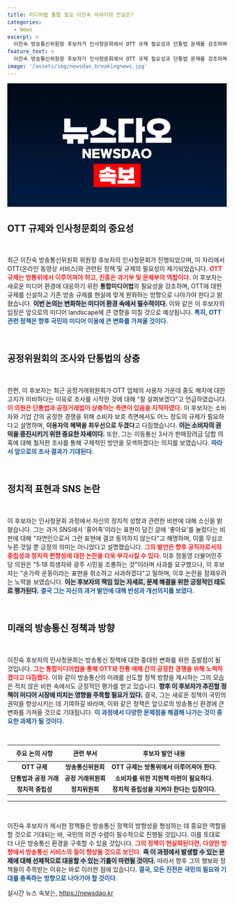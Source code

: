 ```yaml
---
title: 미디어법 통합 필요 이진숙 이야기의 진실은?
categories:
  - News
excerpt: >
  이진숙 방송통신위원장 후보자가 인사청문회에서 OTT 규제 필요성과 단통법 문제를 강조하며, 과거 논란에 대해 사과했다. 공정위 조사와 소비자 혜택도 언급하며 변화 의지를 드러냈다. 클릭해 더 알아보세요!
feature_text: >
  이진숙 방송통신위원장 후보자가 인사청문회에서 OTT 규제 필요성과 단통법 문제를 강조하며, 과거 논란에 대해 사과했다. 공정위 조사와 소비자 혜택도 언급하며 변화 의지를 드러냈다. 클릭해 더 알아보세요!
image: '/assets/img/newsdao_breakingnews.jpg'
---
```


<p><img src="/assets/img/newsdao_breakingnews.jpg" alt="koreaapp 속보" /></p>

<h2 data-ke-size="size26">OTT 규제와 인사청문회의 중요성</h2>

<p data-ke-size="size16">&nbsp;</p>

<p>최근 이진숙 방송통신위원회 위원장 후보자의 인사청문회가 진행되었으며, 이 자리에서 OTT(온라인 동영상 서비스)와 관련된 정책 및 규제의 필요성이 제기되었습니다. <b><span style="color: #ee2323;">OTT 규제는 방통위에서 이루어져야 하고, 진흥은 과기부 및 문체부의 역할이다.</span></b> 이 후보자는 새로운 미디어 환경에 대응하기 위한 <b>통합미디어법</b>의 필요성을 강조하며, OTT에 대한 규제를 신설하고 기존 방송 규제를 현실에 맞게 완화하는 방향으로 나아가야 한다고 밝혔습니다. <b><span style="background-color: #21538527;">이번 논의는 변화하는 미디어 환경 속에서 필수적이다.</span></b> 이와 같은 이 후보자의 입장은 앞으로의 미디어 landscape에 큰 영향을 미칠 것으로 예상됩니다. <b><span style="color: #1a5490;">특히, OTT 관련 정책은 향후 국민의 미디어 이용에 큰 변화를 가져올 것이다.</span></b></p>

<p data-ke-size="size16">&nbsp;</p>

<h2 data-ke-size="size26">공정위원회의 조사와 단통법의 상충</h2>

<p data-ke-size="size16">&nbsp;</p>

<p>한편, 이 후보자는 최근 공정거래위원회가 OTT 업체의 사용자 가운데 중도 해지에 대한 고지가 미비하다는 이유로 조사를 시작한 것에 대해 "잘 살펴보겠다"고 언급하였습니다. <b><span style="color: #ee2323;">이 의원은 단통법과 공정거래법이 상충하는 측면이 있음을 지적하였다.</span></b> 이 후보자는 소비자와 기업 간의 공정한 경쟁을 위해 소비자 보호 측면에서도 어느 정도의 규제가 필요하다고 설명하며, <b>이용자의 혜택을 최우선으로 두겠다</b>고 다짐했습니다. <b><span style="background-color: #21538527;">이는 소비자의 권익을 증진시키기 위한 중요한 자세이다.</span></b> 또한, 그는 이동통신 3사가 판매장려금 담합 의혹에 대해 철저한 조사를 통해 구체적인 방안을 모색하겠다는 의지를 보였습니다. <b><span style="color: #1a5490;">따라서 앞으로의 조사 결과가 기대된다.</span></b></p>

<p data-ke-size="size16">&nbsp;</p>

<h2 data-ke-size="size26">정치적 표현과 SNS 논란</h2>

<p data-ke-size="size16">&nbsp;</p>

<p>이 후보자는 인사청문회 과정에서 자신의 정치적 성향과 관련한 비판에 대해 소신을 밝혔습니다. 그는 과거 SNS에서 '홍어족'이라는 표현이 담긴 글에 '좋아요'를 눌렀다는 비판에 대해 "자연인으로서 그런 표현에 결코 동의하지 않는다"고 해명하며, 이를 무심코 누른 것일 뿐 긍정의 의미는 아니었다고 설명했습니다. <b><span style="color: #ee2323;">그의 발언은 향후 공직자로서의 중립성과 정치적 편향성에 대한 논란을 더욱 부각시킬 수 있다.</span></b> 이후 정동영 더불어민주당 의원은 "5·18 희생자와 광주 시민을 조롱하는 것"이라며 사과를 요구했으나, 이 후보자는 "손가락 운동이라는 표현을 취소하고 사과하겠다"고 말하며, 이후 논란을 잠재우려는 노력을 보였습니다. <b><span style="background-color: #21538527;"> 이는 후보자의 책임 있는 자세로, 문제 해결을 위한 긍정적인 태도로 평가된다.</span></b> <b><span style="color: #1a5490;">결국 그는 자신의 과거 발언에 대해 반성과 개선의지를 보였다.</span></b></p>

<p data-ke-size="size16">&nbsp;</p>

<h2 data-ke-size="size26">미래의 방송통신 정책과 방향</h2>

<p data-ke-size="size16">&nbsp;</p>

<p>이진숙 후보자의 인사청문회는 방송통신 정책에 대한 중대한 변화를 위한 출발점이 될 것입니다. <b><span style="color: #ee2323;">그는 통합미디어법을 통해 OTT와 전통 매체 간의 공정한 경쟁을 위해 노력하겠다고 다짐했다.</span></b> 이와 같이 방송통신의 미래를 선도할 정책 방향을 제시하는 그의 모습은 적지 않은 비판 속에서도 긍정적인 평가를 받고 있습니다. <b><span style="background-color: #21538527;">향후 이 후보자가 추진할 정책이 미디어 시장에 미치는 영향을 주목할 필요가 있다.</span></b> 결국, 그는 새로운 정책이 국민의 권익을 향상시키는 데 기여하길 바라며, 이와 같은 정책은 앞으로의 방송통신 환경에 큰 변화를 가져올 것으로 기대됩니다. <b><span style="color: #1a5490;">이 과정에서 다양한 문제점을 해결해 나가는 것이 중요한 과제가 될 것이다.</span></b></p>

<p data-ke-size="size16">&nbsp;</p>

<table style="width: 100%; border-collapse: collapse;">
    <thead>
        <tr>
            <th style="text-align: center; height: 30px;">주요 논의 사항</th>
            <th style="text-align: center; height: 30px;">관련 부서</th>
            <th style="text-align: center; height: 30px;">후보자 발언 내용</th>
        </tr>
    </thead>
    <tbody>
        <tr>
            <td style="text-align: center; height: 17px;"><b>OTT 규제</b></td>
            <td style="text-align: center; height: 17px;"><b>방송통신위원회</b></td>
            <td style="text-align: center; height: 17px;"><b>OTT 규제는 방통위에서 이루어져야 한다.</b></td>
        </tr>
        <tr>
            <td style="text-align: center; height: 17px;"><b>단통법과 공정 거래</b></td>
            <td style="text-align: center; height: 17px;"><b>공정 거래위원회</b></td>
            <td style="text-align: center; height: 17px;"><b>소비자를 위한 지원책 마련이 필요하다.</b></td>
        </tr>
        <tr>
            <td style="text-align: center; height: 17px;"><b>정치적 중립성</b></td>
            <td style="text-align: center; height: 17px;"><b>정치위원회</b></td>
            <td style="text-align: center; height: 17px;"><b>정치적 중립성을 지켜야 한다는 입장이다.</b></td>
        </tr>
    </tbody>
</table>

<hr />

<p data-ke-size="size16">&nbsp;</p> 

<p>이진숙 후보자가 제시한 정책들은 방송통신 정책의 방향성을 형성하는 데 중요한 역할을 할 것으로 기대되는 바, 국민의 의견 수렴이 필수적으로 진행될 것입니다. 이를 토대로 더 나은 방송통신 환경을 구축할 수 있을 것입니다. <b><span style="color: #ee2323;">그의 정책이 현실화된다면, 다양한 방향에서 방송통신 서비스의 질이 향상될 것으로 보인다.</span></b> <b><span style="background-color: #21538527;">즉 이 과정에서 발생할 수 있는 문제에 대해 선제적으로 대응할 수 있는 기틀이 마련될 것이다.</span></b> 따라서 향후 그의 행보와 정책들이 주목받는 이유는 바로 이러한 점에 있습니다. <b><span style="color: #1a5490;">결국, 모든 진전은 국민의 필요와 기대를 충족하는 방향으로 나아가야 할 것이다.</span></b></p>
실시간 뉴스 속보는, <a href="https://newsdao.kr" rel="dofollow">https://newsdao.kr</a>


